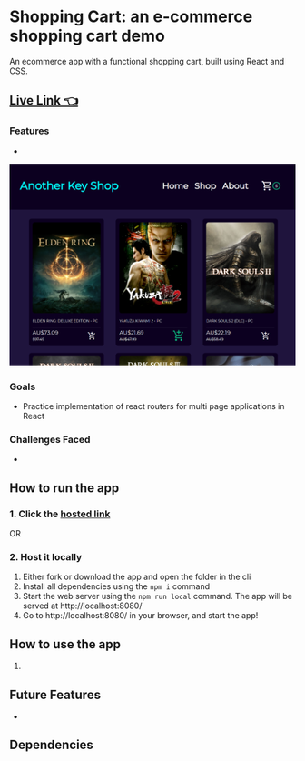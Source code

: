 # Shopping Cart: an e-commerce shopping cart demo
An ecommerce app with a functional shopping cart, built using React and CSS.
## [Live Link 👈]()

### Features
- 

![](screencap.PNG)

### Goals
- Practice implementation of react routers for multi page applications in React

### Challenges Faced
- 

## How to run the app
### 1. Click the [hosted link]()

OR

### 2. Host it locally
1.	Either fork or download the app and open the folder in the cli
2.	Install all dependencies using the `npm i` command
3.	Start the web server using the `npm run local` command. The app will be served at http://localhost:8080/
4.	Go to  http://localhost:8080/ in your browser, and start the app!

## How to use the app
1. 

## Future Features
- 

## Dependencies
